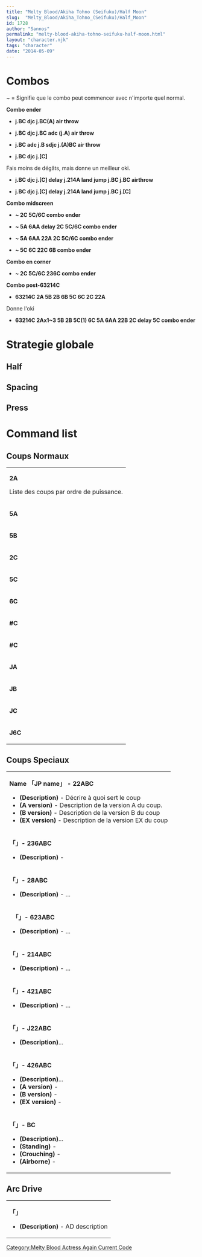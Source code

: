 ```yaml
---
title: "Melty Blood/Akiha Tohno (Seifuku)/Half Moon"
slug:  "Melty_Blood/Akiha_Tohno_(Seifuku)/Half_Moon"
id: 1728
author: "Sannos"
permalink: "melty-blood-akiha-tohno-seifuku-half-moon.html"
layout: "character.njk"
tags: "character"
date: "2014-05-09"
---
```


# Combos

\~ = Signifie que le combo peut commencer avec n'importe quel normal.

**Combo ender**

- **j.BC djc j.BC(A) air throw**

<!-- -->

- **j.BC djc j.BC adc (j.A) air throw**

<!-- -->

- **j.BC adc j.B sdjc j.(A)BC air throw**

<!-- -->

- **j.BC djc j.\[C\]**

  
Fais moins de dégâts, mais donne un meilleur oki.

- **j.BC djc j.\[C\] delay j.214A land jump j.BC j.BC airthrow**

<!-- -->

- **j.BC djc j.\[C\] delay j.214A land jump j.BC j.\[C\]**

**Combo midscreen**

- **\~ 2C 5C/6C combo ender**

<!-- -->

- **\~ 5A 6AA delay 2C 5C/6C combo ender**

<!-- -->

- **\~ 5A 6AA 22A 2C 5C/6C combo ender**

<!-- -->

- **\~ 5C 6C 22C 6B combo ender**

**Combo en corner**

- **\~ 2C 5C/6C 236C combo ender**

**Combo post-63214C**

- **63214C 2A 5B 2B 6B 5C 6C 2C 22A**

  
Donne l'oki

- **63214C 2Ax1\~3 5B 2B 5C(1) 6C 5A 6AA 22B 2C delay 5C combo ender**

# Strategie globale

## Half

## Spacing

## Press

# Command list

## Coups Normaux

<table>
<tbody>
<tr class="odd">
<td><p><strong>2A</strong></p>
<p>Liste des coups par ordre de puissance.</p></td>
</tr>
<tr class="even">
<td><p><strong>5A</strong></p></td>
</tr>
<tr class="odd">
<td><p><strong>5B</strong></p></td>
</tr>
<tr class="even">
<td><p><strong>2C</strong></p></td>
</tr>
<tr class="odd">
<td><p><strong>5C</strong></p></td>
</tr>
<tr class="even">
<td><p><strong>6C</strong></p></td>
</tr>
<tr class="odd">
<td><p><strong>#C</strong></p></td>
</tr>
<tr class="even">
<td><p><strong>#C</strong></p></td>
</tr>
<tr class="odd">
<td><p><strong>JA</strong></p></td>
</tr>
<tr class="even">
<td><p><strong>JB</strong></p></td>
</tr>
<tr class="odd">
<td><p><strong>JC</strong></p></td>
</tr>
<tr class="even">
<td><p><strong>J6C</strong></p></td>
</tr>
</tbody>
</table>

## Coups Speciaux

<table>
<tbody>
<tr class="odd">
<td><p><strong>Name 「JP name」 - 22ABC</strong></p>
<ul>
<li><strong>(Description)</strong> - Décrire à quoi sert le coup</li>
<li><strong>(A version)</strong> - Description de la version A du
coup.</li>
<li><strong>(B version)</strong> - Description de la version B du
coup</li>
<li><strong>(EX version)</strong> - Description de la version EX du
coup</li>
</ul></td>
</tr>
<tr class="even">
<td><p><strong>「」- 236ABC</strong></p>
<ul>
<li><strong>(Description)</strong> -</li>
</ul></td>
</tr>
<tr class="odd">
<td><p><strong>「」- 28ABC</strong></p>
<ul>
<li><strong>(Description)</strong> - ...</li>
</ul></td>
</tr>
<tr class="even">
<td><p><strong>　「」- 623ABC</strong></p>
<ul>
<li><strong>(Description)</strong> - ...</li>
</ul></td>
</tr>
<tr class="odd">
<td><p><strong>「」- 214ABC</strong></p>
<ul>
<li><strong>(Description)</strong> - ...</li>
</ul></td>
</tr>
<tr class="even">
<td><p><strong>「」- 421ABC</strong></p>
<ul>
<li><strong>(Description)</strong> - ...</li>
</ul></td>
</tr>
<tr class="odd">
<td><p><strong>「」- J22ABC</strong></p>
<ul>
<li><strong>(Description)</strong>...</li>
</ul></td>
</tr>
<tr class="even">
<td><p><strong>「」- 426ABC</strong></p>
<ul>
<li><strong>(Description)</strong>...</li>
<li><strong>(A version)</strong> -</li>
<li><strong>(B version)</strong> -</li>
<li><strong>(EX version)</strong> -</li>
</ul></td>
</tr>
<tr class="odd">
<td><p><strong>「」- BC</strong></p>
<ul>
<li><strong>(Description)</strong>...</li>
<li><strong>(Standing)</strong> -</li>
<li><strong>(Crouching)</strong> -</li>
<li><strong>(Airborne)</strong> -</li>
</ul></td>
</tr>
</tbody>
</table>

## Arc Drive

<table>
<tbody>
<tr class="odd">
<td><p><strong>「」</strong></p>
<ul>
<li><strong>(Description)</strong> - AD description</li>
</ul></td>
</tr>
</tbody>
</table>

[Category:Melty Blood Actress Again Current
Code](Category:Melty_Blood_Actress_Again_Current_Code)

